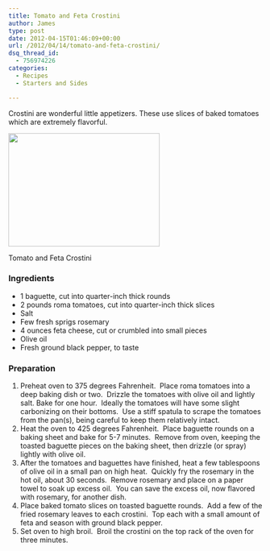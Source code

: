 ```yaml
---
title: Tomato and Feta Crostini
author: James
type: post
date: 2012-04-15T01:46:09+00:00
url: /2012/04/14/tomato-and-feta-crostini/
dsq_thread_id:
  - 756974226
categories:
  - Recipes
  - Starters and Sides

---
```

Crostini are wonderful little appetizers. These use slices of baked tomatoes which are extremely flavorful.

<div id="attachment_576" style="width: 310px" class="wp-caption alignright">
  <a href="{{% mediaroot %}}uploads/2012/04/P4140046.jpg" rel="lightbox[521]"><img class="size-medium wp-image-576" title="Crostini" src="{{% mediaroot %}}uploads/2012/04/P4140046-300x225.jpg" alt="" width="300" height="225" srcset="{{% mediaroot %}}uploads/2012/04/P4140046-300x225.jpg 300w, {{% mediaroot %}}uploads/2012/04/P4140046-1024x768.jpg 1024w, {{% mediaroot %}}uploads/2012/04/P4140046-400x300.jpg 400w, {{% mediaroot %}}uploads/2012/04/P4140046.jpg 1200w" sizes="(max-width: 300px) 100vw, 300px" /></a>
  
  <p class="wp-caption-text">
    Tomato and Feta Crostini
  </p>
</div>

### Ingredients

  * 1 baguette, cut into quarter-inch thick rounds
  * 2 pounds roma tomatoes, cut into quarter-inch thick slices
  * Salt
  * Few fresh sprigs rosemary
  * 4 ounces feta cheese, cut or crumbled into small pieces
  * Olive oil
  * Fresh ground black pepper, to taste

### Preparation

  1. Preheat oven to 375 degrees Fahrenheit.  Place roma tomatoes into a deep baking dish or two.  Drizzle the tomatoes with olive oil and lightly salt. Bake for one hour.  Ideally the tomatoes will have some slight carbonizing on their bottoms.  Use a stiff spatula to scrape the tomatoes from the pan(s), being careful to keep them relatively intact.
  2. Heat the oven to 425 degrees Fahrenheit.  Place baguette rounds on a baking sheet and bake for 5-7 minutes.  Remove from oven, keeping the toasted baguette pieces on the baking sheet, then drizzle (or spray) lightly with olive oil.
  3. After the tomatoes and baguettes have finished, heat a few tablespoons of olive oil in a small pan on high heat.  Quickly fry the rosemary in the hot oil, about 30 seconds.  Remove rosemary and place on a paper towel to soak up excess oil.  You can save the excess oil, now flavored with rosemary, for another dish.
  4. Place baked tomato slices on toasted baguette rounds.  Add a few of the fried rosemary leaves to each crostini.  Top each with a small amount of feta and season with ground black pepper.
  5. Set oven to high broil.  Broil the crostini on the top rack of the oven for three minutes.